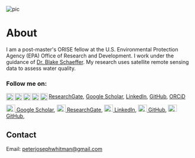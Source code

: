 ![pic](https://peterwhitman.github.io/images/cover_photo.png)

# About

I am a post-master's ORISE fellow at the U.S. Environmental Protection Agency (EPA) Office of Research and Development. I work under the guidance of [Dr. Blake Schaeffer](https://www.epa.gov/sciencematters/meet-epa-scientist-blake-schaeffer-phd). My research uses satellite remote sensing data to assess water quality. 

### Follow me on: 

<img align="left" width="20" height="20" src="https://peterwhitman.github.io/logos/researchgate.png"> [ResearchGate](https://www.researchgate.net/profile/Peter-Whitman-2), 
<img align="left" width="20" height="20" src="https://peterwhitman.github.io/logos/google_scholar.png"> [Google Scholar](https://scholar.google.com/citations?user=LsvNktAAAAAJ&hl=en&authuser=1),
<img align="left" width="20" height="20" src="https://peterwhitman.github.io/logos/linkedin.png"> [LinkedIn](https://www.linkedin.com/in/peter-whitman/), 
<img align="left" width="20" height="20" src="https://peterwhitman.github.io/logos/github.png"> [GitHub](https://github.com/peterwhitman),
<img align="left" width="20" height="20" src="https://peterwhitman.github.io/logos/orcid.png"> [ORCiD](https://orcid.org/0000-0001-9207-0177) 

</a><img src="https://peterwhitman.github.io/logos/google_scholar.png" width="24px" height="19px"><a href="https://scholar.google.com/citations?user=LsvNktAAAAAJ&hl=en&authuser=1" class="follow"> Google Scholar</a>, </a><img src="https://peterwhitman.github.io/logos/researchgate.png" width="24px" height="19px"><a href="ttps://www.researchgate.net/profile/Peter-Whitman-2" class="follow"> ResearchGate</a>, </a><img src="https://peterwhitman.github.io/logos/linkedin.png" width="24px" height="19px"><a href="https://www.linkedin.com/in/peter-whitman/" class="follow"> LinkedIn</a>, </a><img src="https://peterwhitman.github.io/logos/github.png" width="24px" height="19px"><a href="https://github.com/peterwhitman" class="follow"> GitHub</a>, </a><img src="https://peterwhitman.github.io/logos/orcid.png" width="24px" height="19px"><a href="https://orcid.org/0000-0001-9207-0177" class="follow"> GitHub</a>, 

## Contact 

Email: [peterjosephwhitman@gmail.com](peterjosephwhitman@gmail.com)

